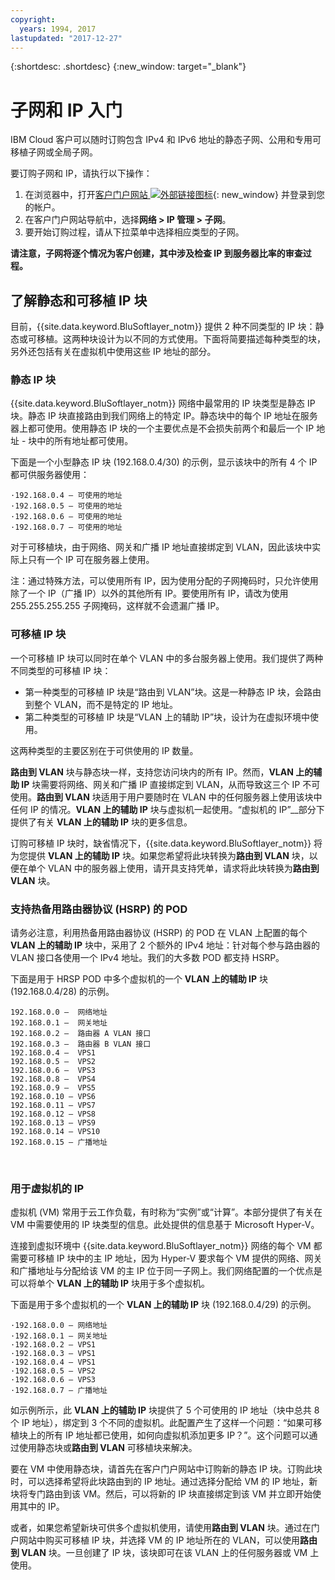 ```yaml
---
copyright:
  years: 1994, 2017
lastupdated: "2017-12-27"
---
```

{:shortdesc: .shortdesc}
{:new_window: target="_blank"}

# 子网和 IP 入门

IBM Cloud 客户可以随时订购包含 IPv4 和 IPv6 地址的静态子网、公用和专用可移植子网或全局子网。 

要订购子网和 IP，请执行以下操作：

1. 在浏览器中，打开[客户门户网站 ![外部链接图标](../../icons/launch-glyph.svg "外部链接图标")](https://control.softlayer.com/){: new_window} 并登录到您的帐户。
2. 在客户门户网站导航中，选择**网络 > IP 管理 > 子网**。
3. 要开始订购过程，请从下拉菜单中选择相应类型的子网。 

**请注意，子网将逐个情况为客户创建，其中涉及检查 IP 到服务器比率的审查过程。**

## 了解静态和可移植 IP 块
目前，{{site.data.keyword.BluSoftlayer_notm}} 提供 2 种不同类型的 IP 块：静态或可移植。这两种块设计为以不同的方式使用。下面将简要描述每种类型的块，另外还包括有关在虚拟机中使用这些 IP 地址的部分。
### 静态 IP 块
{{site.data.keyword.BluSoftlayer_notm}} 网络中最常用的 IP 块类型是静态 IP 块。静态 IP 块直接路由到我们网络上的特定 IP。静态块中的每个 IP 地址在服务器上都可使用。使用静态 IP 块的一个主要优点是不会损失前两个和最后一个 IP 地址 - 块中的所有地址都可使用。 

下面是一个小型静态 IP 块 (192.168.0.4/30) 的示例，显示该块中的所有 4 个 IP 都可供服务器使用：
```
·192.168.0.4 – 可使用的地址
·192.168.0.5 – 可使用的地址
·192.168.0.6 – 可使用的地址
·192.168.0.7 – 可使用的地址
```
对于可移植块，由于网络、网关和广播 IP 地址直接绑定到 VLAN，因此该块中实际上只有一个 IP 可在服务器上使用。

注：通过特殊方法，可以使用所有 IP，因为使用分配的子网掩码时，只允许使用除了一个 IP（广播 IP）以外的其他所有 IP。要使用所有 IP，请改为使用 255.255.255.255 子网掩码，这样就不会遗漏广播 IP。

### 可移植 IP 块
一个可移植 IP 块可以同时在单个 VLAN 中的多台服务器上使用。我们提供了两种不同类型的可移植 IP 块：

 * 第一种类型的可移植 IP 块是“路由到 VLAN”块。这是一种静态 IP 块，会路由到整个 VLAN，而不是特定的 IP 地址。
 * 第二种类型的可移植 IP 块是“VLAN 上的辅助 IP”块，设计为在虚拟环境中使用。
 
这两种类型的主要区别在于可供使用的 IP 数量。 

**路由到 VLAN** 块与静态块一样，支持您访问块内的所有 IP。然而，**VLAN 上的辅助 IP** 块需要将网络、网关和广播 IP 直接绑定到 VLAN，从而导致这三个 IP 不可使用。**路由到 VLAN** 块适用于用户要随时在 VLAN 中的任何服务器上使用该块中任何 IP 的情况。**VLAN 上的辅助 IP** 块与虚拟机一起使用。“虚拟机的 IP”__部分下提供了有关 **VLAN 上的辅助 IP** 块的更多信息。

订购可移植 IP 块时，缺省情况下，{{site.data.keyword.BluSoftlayer_notm}} 将为您提供 **VLAN 上的辅助 IP** 块。如果您希望将此块转换为**路由到 VLAN** 块，以便在单个 VLAN 中的服务器上使用，请开具支持凭单，请求将此块转换为**路由到 VLAN** 块。

### 支持热备用路由器协议 (HSRP) 的 POD

请务必注意，利用热备用路由器协议 (HSRP) 的 POD 在 VLAN 上配置的每个 **VLAN 上的辅助 IP** 块中，采用了 2 个额外的 IPv4 地址：针对每个参与路由器的 VLAN 接口各使用一个 IPv4 地址。我们的大多数 POD 都支持 HSRP。

下面是用于 HRSP POD 中多个虚拟机的一个 **VLAN 上的辅助 IP** 块 (192.168.0.4/28) 的示例。
```
192.168.0.0 –  网络地址
192.168.0.1 –  网关地址
192.168.0.2 –  路由器 A VLAN 接口
192.168.0.3 –  路由器 B VLAN 接口
192.168.0.4 –  VPS1
192.168.0.5 –  VPS2
192.168.0.6 –  VPS3
192.168.0.8 –  VPS4
192.168.0.9 –  VPS5
192.168.0.10 – VPS6
192.168.0.11 – VPS7
192.168.0.12 – VPS8
192.168.0.13 – VPS9
192.168.0.14 – VPS10
192.168.0.15 – 广播地址
```
 
### 用于虚拟机的 IP
虚拟机 (VM) 常用于云工作负载，有时称为“实例”或“计算”。本部分提供了有关在 VM 中需要使用的 IP 块类型的信息。此处提供的信息基于 Microsoft Hyper-V。

连接到虚拟环境中 {{site.data.keyword.BluSoftlayer_notm}} 网络的每个 VM 都需要可移植 IP 块中的主 IP 地址，因为 Hyper-V 要求每个 VM 提供的网络、网关和广播地址与分配给该 VM 的主 IP 位于同一子网上。我们网络配置的一个优点是可以将单个 **VLAN 上的辅助 IP** 块用于多个虚拟机。 

下面是用于多个虚拟机的一个 **VLAN 上的辅助 IP** 块 (192.168.0.4/29) 的示例。
```
·192.168.0.0 – 网络地址
·192.168.0.1 – 网关地址
·192.168.0.2 – VPS1
·192.168.0.3 – VPS1
·192.168.0.4 – VPS1
·192.168.0.5 – VPS2
·192.168.0.6 – VPS3
·192.168.0.7 – 广播地址
```
如示例所示，此 **VLAN 上的辅助 IP** 块提供了 5 个可使用的 IP 地址（块中总共 8 个 IP 地址），绑定到 3 个不同的虚拟机。此配置产生了这样一个问题：“如果可移植块上的所有 IP 地址都已使用，如何向虚拟机添加更多 IP？”。这个问题可以通过使用静态块或**路由到 VLAN** 可移植块来解决。

要在 VM 中使用静态块，请首先在客户门户网站中订购新的静态 IP 块。订购此块时，可以选择希望将此块路由到的 IP 地址。通过选择分配给 VM 的 IP 地址，新块将专门路由到该 VM。然后，可以将新的 IP 块直接绑定到该 VM 并立即开始使用其中的 IP。

或者，如果您希望新块可供多个虚拟机使用，请使用**路由到 VLAN** 块。通过在门户网站中购买可移植 IP 块，并选择 VM 的 IP 地址所在的 VLAN，可以使用**路由到 VLAN** 块。一旦创建了 IP 块，该块即可在该 VLAN 上的任何服务器或 VM 上使用。
